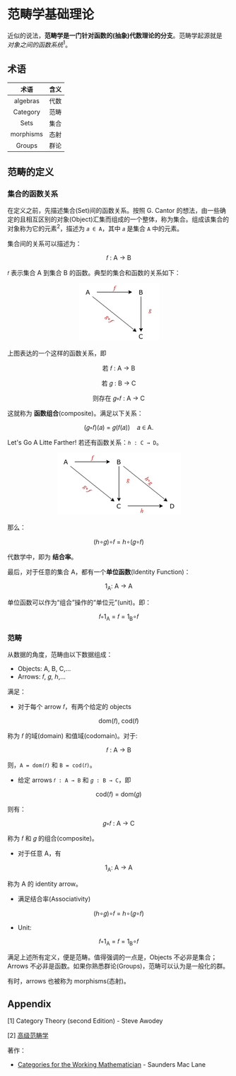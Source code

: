 # 范畴学基础理论

近似的说法，**范畴学是一门针对函数的(抽象)代数理论的分支**。范畴学起源就是 *对象之间的函数系统*<sup>1</sup>。

## 术语

| 术语 | 含义 |
| :---: | :---: |
| algebras | 代数 |
| Category | 范畴 |
| Sets | 集合 |
| morphisms | 态射 |
| Groups | 群论 |

## 范畴的定义

### 集合的函数关系

在定义之前，先描述集合(Set)间的函数关系。按照 G. Cantor 的想法，由一些确定的且相互区别的对象(Object)汇集而组成的一个整体，称为集合。组成该集合的对象称为它的元素<sup>2</sup>，描述为 `𝑎 ∈ A`，其中 `𝑎` 是集合 `A` 中的元素。

集合间的关系可以描述为：

<p style="text-align: center">𝑓 : A → B</p>

`𝑓` 表示集合 A 到集合 B 的函数。典型的集合和函数的关系如下：

<p style="text-align: center"><img src="https://raw.githubusercontent.com/maoxiaoke/xiaokedada/master/assets/function-sets.png" /></p>

上图表达的一个这样的函数关系，即

<p style="text-align: center">若 𝑓 : A → B</p>
<p style="text-align: center">若 𝑔 : B → C</p>
<p style="text-align: center">则存在 𝑔∘𝑓 : A → C</p>

这就称为 **函数组合**(composite)。满足以下关系：

<p style="text-align: center">(𝑔∘𝑓)(𝑎) = 𝑔(𝑓(𝑎)) &nbsp&nbsp 𝑎 ∈ A.</p>

Let's Go A Litte Farther! 若还有函数关系：`ℎ : C → D`。

<p style="text-align: center"><img src="https://github.com/maoxiaoke/xiaokedada/blob/master/assets/function-sets-02.png?raw=true" /></p>

那么：

<p style="text-align: center">(ℎ∘𝑔)∘𝑓 = ℎ∘(𝑔∘𝑓)</p>

代数学中，即为 **结合率**。

最后，对于任意的集合 A，都有一个**单位函数**(Identity Function)：

<p style="text-align: center">1<sub>A</sub>: A → A</p>

单位函数可以作为“组合”操作的“单位元”(unit)。即：

<p style="text-align: center">𝑓∘1<sub>A</sub> = 𝑓 = 1<sub>B</sub>∘𝑓</p>

### 范畴

从数据的角度，范畴由以下数据组成：

+ Objects: A, B, C,...
+ Arrows: 𝑓, 𝑔, ℎ,...

满足：

+ 对于每个 arrow 𝑓，有两个给定的 objects

<p style="text-align: center">dom(𝑓), cod(𝑓)</p>

称为 𝑓 的域(domain) 和值域(codomain)。对于:

<p style="text-align: center">𝑓 : A → B</p>

则，`A = dom(𝑓)` 和 `B = cod(𝑓)`。

+ 给定 arrows `𝑓 : A → B` 和 `𝑔 : B → C`，即

<p style="text-align: center">cod(𝑓) = dom(𝑔)</p>

则有：

<p style="text-align: center">𝑔∘𝑓 : A → C</p>

称为 𝑓 和 𝑔 的组合(composite)。

+ 对于任意 A，有

<p style="text-align: center">1<sub>A</sub>: A → A</p>

称为 A 的 identity arrow。

+ 满足结合率(Associativity)

<p style="text-align: center">(ℎ∘𝑔)∘𝑓 = ℎ∘(𝑔∘𝑓)</p>

+ Unit:

<p style="text-align: center">𝑓∘1<sub>A</sub> = 𝑓 = 1<sub>B</sub>∘𝑓</p>

满足上述所有定义，便是范畴。值得强调的一点是，Objects 不必非是集合；Arrows 不必非是函数。如果你熟悉群论(Groups)，范畴可以认为是一般化的群。

有时，arrows 也被称为 morphisms(态射)。

## Appendix

[1] Category Theory (second Edition) - Steve Awodey

[2] [高级范畴学](http://www.tup.tsinghua.edu.cn/upload/books/yz/049831-01.pdf)

著作：

- [Categories for the Working Mathematician]() - Saunders Mac Lane